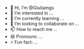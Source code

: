 - 👋 Hi, I’m @Giuliamgs
- 👀 I’m interested in ...
- 🌱 I’m currently learning ...
- 💞️ I’m looking to collaborate on ...
- 📫 How to reach me ...
- 😄 Pronouns: ...
- ⚡ Fun fact: ...

<!---
Giuliamgs/Giuliamgs is a ✨ special ✨ repository because its `README.md` (this file) appears on your GitHub profile.
You can click the Preview link to take a look at your changes.
--->
